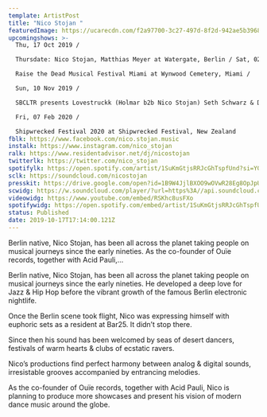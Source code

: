 ```yaml
---
template: ArtistPost
title: "Nico Stojan "
featuredImage: https://ucarecdn.com/f2a97700-3c27-497d-8f2d-942ae5b39683/-/crop/1069x385/90,4/-/preview/
upcomingshows: >-
  Thu, 17 Oct 2019 /

  Thursdate: Nico Stojan, Matthias Meyer at Watergate, Berlin / Sat, 02 Nov 2019 /

  Raise the Dead Musical Festival Miami at Wynwood Cemetery, Miami /

  Sun, 10 Nov 2019 /

  SBCLTR presents Lovestruckk (Holmar b2b Nico Stojan) Seth Schwarz & Dead Tones at Le Jardin, Los Angeles /

  Fri, 07 Feb 2020 /

  Shipwrecked Festival 2020 at Shipwrecked Festival, New Zealand
fblk: https://www.facebook.com/nico.stojan.music
instalk: https://www.instagram.com/nico_stojan
ralk: https://www.residentadvisor.net/dj/nicostojan
twitterlk: https://twitter.com/nico_stojan
spotifylk: https://open.spotify.com/artist/1SuKmGtjsRRJcGhTspfUnd?si=YGGQjDCfRZ2F3HQBncC43g
sclk: https://soundcloud.com/nicostojan
presskit: https://drive.google.com/open?id=1B9W4JjlBXOO9wOVwR28Eg8OpJpUsr-FQ
scwidg: https://w.soundcloud.com/player/?url=https%3A//api.soundcloud.com/playlists/788030358&color=%23ff5500&auto_play=false&hide_related=false&show_comments=true&show_user=true&show_reposts=false&show_teaser=true&visual=true
videowidg: https://www.youtube.com/embed/RSKhc8usFXo
spotifywidg: https://open.spotify.com/embed/artist/1SuKmGtjsRRJcGhTspfUnd
status: Published
date: 2019-10-17T17:14:00.121Z
---
```

Berlin native, Nico Stojan, has been all across the planet taking people on musical journeys since the early nineties. As the co-founder of Ouïe records, together with Acid Pauli,...



Berlin native, Nico Stojan, has been all across the planet taking people on musical journeys since the early nineties. He developed a deep love for Jazz & Hip Hop before the vibrant growth of the famous Berlin electronic nightlife.

Once the Berlin scene took flight, Nico was expressing himself with euphoric sets as a resident at Bar25. It didn’t stop there.

Since then his sound has been welcomed by seas of desert dancers, festivals of warm hearts & clubs of ecstatic ravers.

Nico’s productions find perfect harmony between analog & digital sounds, irresistable grooves accompanied by entrancing melodies.

As the co-founder of Ouïe records, together with Acid Pauli, Nico is planning to produce more showcases and present his vision of modern dance music around the globe.
